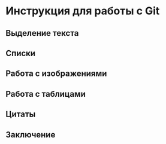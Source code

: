 # Инструкция для работы с Git

## Выделение текста

## Списки

## Работа с изображениями

## Работа с таблицами

## Цитаты

## Заключение
